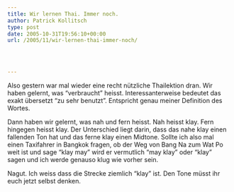 ```yaml
---
title: Wir lernen Thai. Immer noch.
author: Patrick Kollitsch
type: post
date: 2005-10-31T19:56:10+00:00
url: /2005/11/wir-lernen-thai-immer-noch/




---
```

Also gestern war mal wieder eine recht n&uuml;tzliche Thailektion dran. Wir haben gelernt, was &#8220;verbraucht&#8221; heisst. Interessanterweise bedeutet das exakt &uuml;bersetzt &#8220;zu sehr benutzt&#8221;. Entspricht genau meiner Definition des Wortes.

Dann haben wir gelernt, was nah und fern heisst. Nah heisst klay. Fern hingegen heisst klay. Der Unterschied liegt darin, dass das nahe klay einen fallenden Ton hat und das ferne klay einen Midtone. Sollte ich also mal einen Taxifahrer in Bangkok fragen, ob der Weg von Bang Na zum Wat Po weit ist und sage &#8220;klay may&#8221; wird er vermutlich &#8220;may klay&#8221; oder &#8220;klay&#8221; sagen und ich werde genauso klug wie vorher sein. 

Nagut. Ich weiss dass die Strecke ziemlich &#8220;klay&#8221; ist. Den Tone m&uuml;sst ihr euch jetzt selbst denken.